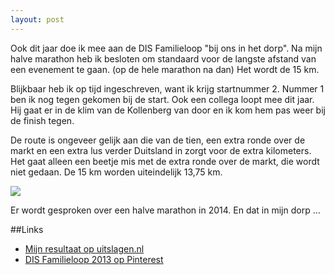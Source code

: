 ```yaml
---
layout: post
---
```


Ook dit jaar doe ik mee aan de DIS Familieloop "bij ons in het dorp". Na mijn halve marathon heb ik besloten om standaard voor de langste afstand van een evenement te gaan. (op de hele marathon na dan) Het wordt de 15 km.

Blijkbaar heb ik op tijd ingeschreven, want ik krijg startnummer 2. Nummer 1 ben ik nog tegen gekomen bij de start. Ook een collega loopt mee dit jaar. Hij gaat er in de klim van de Kollenberg van door en ik kom hem pas weer bij de finish tegen.

De route is ongeveer gelijk aan die van de tien, een extra ronde over de markt en een extra lus verder Duitsland in zorgt voor de extra kilometers. Het gaat alleen een beetje mis met de extra ronde over de markt, die wordt niet gedaan. De 15 km worden uiteindelijk 13,75 km.

![](https://s-media-cache-ak0.pinimg.com/236x/9f/4d/9f/9f4d9ff2ad84fdcc2283a8dce255e794.jpg)

Er wordt gesproken over een halve marathon in 2014. En dat in mijn dorp …

##Links
* [Mijn resultaat op uitslagen.nl](http://bit.ly/17U91vQ)
* [DIS Familieloop 2013 op Pinterest](http://www.pinterest.com/erictummers/dis-familieloop-2013/)